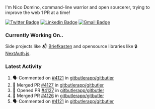 
I'm Nico Domino, command-line warrior and open sourcerer, trying to improve the web 1 PR at a time!

[![Twitter Badge](https://img.shields.io/badge/-@ndom91-1ca0f1?style=flat-square&labelColor=1ca0f1&logo=twitter&logoColor=white&link=https://twitter.com/ndom91)](https://twitter.com/ndom91) [![Linkedin Badge](https://img.shields.io/badge/-ndom91-blue?style=flat-square&logo=Linkedin&logoColor=white&link=https://www.linkedin.com/in/ndom91/)](https://www.linkedin.com/in/ndom91/) [![Gmail Badge](https://img.shields.io/badge/-yo@ndo.dev-c14438?style=flat-square&logo=mail.ru&logoColor=white&link=mailto:yo@ndo.dev)](mailto:yo@ndo.dev)

### Currently Working On..

Side projects like 📬 [Briefkasten](https://briefkastenhq.com) and opensource libraries like 🔒 [NextAuth.js](https://github.com/nextauthjs/next-auth).

<!--START_SECTION_PROFILE_VIEWS:readme-info-->
<!--END_SECTION_PROFILE_VIEWS:readme-info-->

<!--START_SECTION_DAILY_COMMIT:readme-info-->
<!--END_SECTION_DAILY_COMMIT:readme-info-->

<!--START_SECTION_WEEKLY_COMMIT:readme-info-->
<!--END_SECTION_WEEKLY_COMMIT:readme-info-->

### Latest Activity

<!--START_SECTION:activity-->
1. 🗣 Commented on [#4121](https://github.com/gitbutlerapp/gitbutler/pull/4121#issuecomment-2179430715) in [gitbutlerapp/gitbutler](https://github.com/gitbutlerapp/gitbutler)
2. 🎉 Merged PR [#4127](https://github.com/gitbutlerapp/gitbutler/pull/4127) in [gitbutlerapp/gitbutler](https://github.com/gitbutlerapp/gitbutler)
3. 💪 Opened PR [#4127](https://github.com/gitbutlerapp/gitbutler/pull/4127) in [gitbutlerapp/gitbutler](https://github.com/gitbutlerapp/gitbutler)
4. 🎉 Merged PR [#4126](https://github.com/gitbutlerapp/gitbutler/pull/4126) in [gitbutlerapp/gitbutler](https://github.com/gitbutlerapp/gitbutler)
5. 🗣 Commented on [#4121](https://github.com/gitbutlerapp/gitbutler/pull/4121#issuecomment-2179384438) in [gitbutlerapp/gitbutler](https://github.com/gitbutlerapp/gitbutler)
<!--END_SECTION:activity-->
